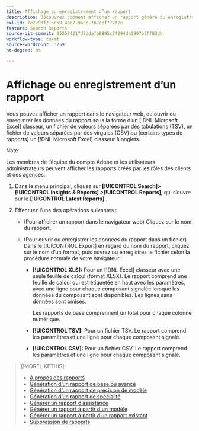 ```yaml
---
title: Affichage ou enregistrement d’un rapport
description: Découvrez comment afficher un rapport généré ou enregistrer un rapport en tant que fichier.
exl-id: 7e2e93f2-5c59-48e7-9acc-7b7ccf777f2e
feature: Search Reports
source-git-commit: 052574217d7ddafb8895c74094da5997b5ff83db
workflow-type: tm+mt
source-wordcount: '259'
ht-degree: 0%

---
```


# Affichage ou enregistrement d’un rapport

Vous pouvez afficher un rapport dans le navigateur web, ou ouvrir ou enregistrer les données du rapport sous la forme d’un [!DNL Microsoft Excel] classeur, un fichier de valeurs séparées par des tabulations (TSV), un fichier de valeurs séparées par des virgules (CSV) ou (certains types de rapports) un [!DNL Microsoft Excel] classeur à onglets.

>[!NOTE]
>
>Les membres de l’équipe du compte Adobe et les utilisateurs administrateurs peuvent afficher les rapports créés par les rôles des clients et des agences.

1. Dans le menu principal, cliquez sur **[!UICONTROL Search]> [!UICONTROL Insights & Reports] >[!UICONTROL Reports]**, qui s’ouvre sur le **[!UICONTROL Latest Reports]** .

1. Effectuez l’une des opérations suivantes :

   * (Pour afficher un rapport dans le navigateur web) Cliquez sur le nom du rapport.

   * (Pour ouvrir ou enregistrer les données du rapport dans un fichier) Dans le [!UICONTROL Export] en regard du nom du rapport, cliquez sur le nom d’un format, puis ouvrez ou enregistrez le fichier selon la procédure normale de votre navigateur :

      * **[!UICONTROL XLS]:**   Pour un [!DNL Excel] classeur avec une seule feuille de calcul (format XLSX). Le rapport comprend une feuille de calcul qui est étiquetée en haut avec les paramètres, avec une ligne pour chaque composant signalée lorsque les données du composant sont disponibles. Les lignes sans données sont omises.

        Les rapports de base comprennent un total pour chaque colonne numérique.

      * **[!UICONTROL TSV]:** Pour un fichier TSV. Le rapport comprend les paramètres et une ligne pour chaque composant signalé.

      * **[!UICONTROL CSV]:**   Pour un fichier CSV. Le rapport comprend les paramètres et une ligne pour chaque composant signalé.

>[!MORELIKETHIS]
>
>* [A propos des rapports](/help/search-social-commerce/reports/report-about.md)
>* [Génération d’un rapport de base ou avancé](/help/search-social-commerce/reports/management/basic-advanced/basic-advanced-report-generate.md)
>* [Génération d’un rapport de précision de modèle](/help/search-social-commerce/reports/management/model-accuracy/model-accuracy-report-generate.md)
>* [Génération d’un rapport de spécialité](/help/search-social-commerce/reports/management/specialty/specialty-report-generate.md)
>* [Générer un rapport d’assistance](/help/search-social-commerce/reports/management/assist/assist-report-generate.md)
>* [Générer un rapport à partir d&#39;un modèle](/help/search-social-commerce/reports/management/report-generate-from-template.md)
>* [Générer un rapport à partir d’un rapport existant](/help/search-social-commerce/reports/management/report-generate-from-existing.md)
>* [Suppression de rapports](/help/search-social-commerce/reports/management/report-delete.md)
